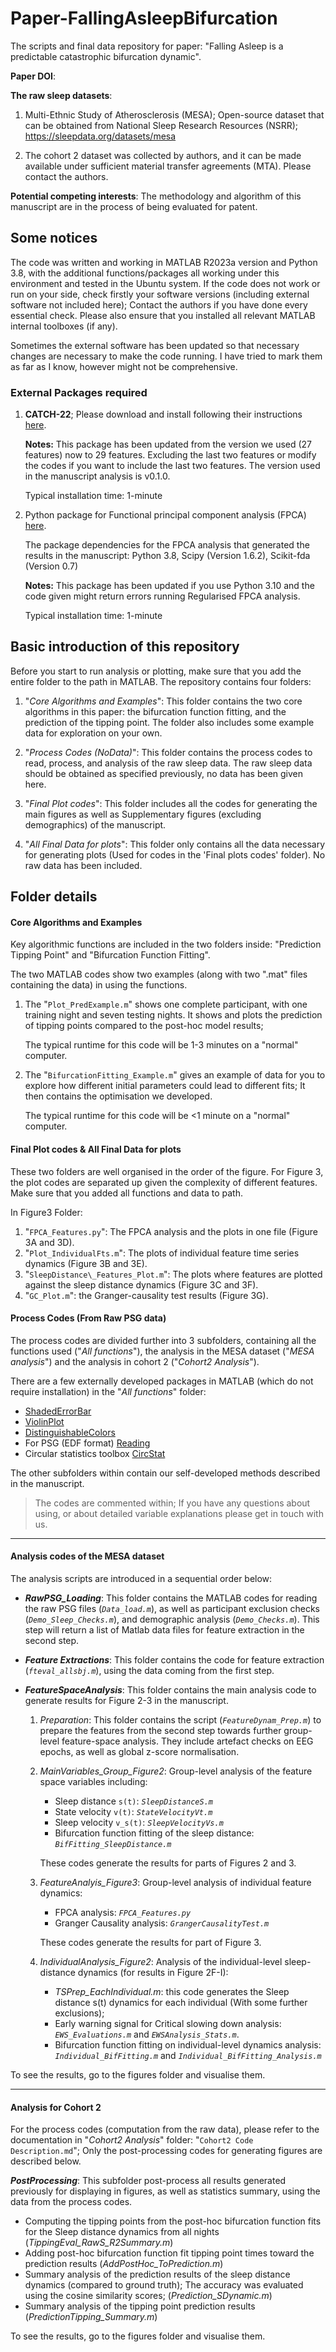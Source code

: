 # Paper-FallingAsleepBifurcation
 The scripts and final data repository for paper: "Falling Asleep is a predictable catastrophic bifurcation dynamic".

**Paper DOI**:

**The raw sleep datasets**:

1. Multi-Ethnic Study of Atherosclerosis (MESA); Open-source dataset that can be obtained from National Sleep Research Resources (NSRR); https://sleepdata.org/datasets/mesa 

2. The cohort 2 dataset was collected by authors, and it can be made available under sufficient material transfer agreements (MTA). Please contact the authors.

**Potential competing interests**:
The methodology and algorithm of this manuscript are in the process of being evaluated for patent. 

## Some notices
The code was written and working in MATLAB R2023a version and Python 3.8, with the additional functions/packages all working under this environment and tested in the Ubuntu system. If the code does not work or run on your side, check firstly your software versions (including external software not included here); Contact the authors if you have done every essential check. Please also ensure that you installed all relevant MATLAB internal toolboxes (if any).

Sometimes the external software has been updated so that necessary changes are necessary to make the code running. I have tried to mark them as far as I know, however might not be comprehensive. 

### External Packages required

1. **CATCH-22**; Please download and install following their instructions [here](https://github.com/DynamicsAndNeuralSystems/catch22).

   **Notes:** This package has been updated from the version we used (27 features) now to 29 features. Excluding the last two features or modify the codes if you want to include the last two features. The version used in the manuscript analysis is v0.1.0.
   
   Typical installation time: 1-minute
2. Python package for Functional principal component analysis (FPCA) [here](https://fda.readthedocs.io/en/latest/).

	The package dependencies for the FPCA analysis that generated the results in the manuscript: Python 3.8, Scipy (Version 1.6.2), Scikit-fda (Version 0.7)

	**Notes:** This package has been updated if you use Python 3.10 and the code given might return errors running Regularised FPCA analysis.
	
	Typical installation time: 1-minute

## Basic introduction of this repository

Before you start to run analysis or plotting, make sure that you add the entire folder to the path in MATLAB. The repository contains four folders:

1. "*Core Algorithms and Examples*": This folder contains the two core algorithms in this paper: the bifurcation function fitting, and the prediction of the tipping point. The folder also includes some example data for exploration on your own.

2. "*Process Codes (NoData)*": This folder contains the process codes to read, process, and analysis of the raw sleep data. The raw sleep data should be obtained as specified previously, no data has been given here.

3.  "*Final Plot codes*": This folder includes all the codes for generating the main figures as well as Supplementary figures (excluding demographics) of the manuscript.

4. "*All Final Data for plots*": This folder only contains all the data necessary for generating plots (Used for codes in the 'Final plots codes' folder). No raw data has been included. 

## Folder details

#### Core Algorithms and Examples

Key algorithmic functions are included in the two folders inside: "Prediction Tipping Point" and "Bifurcation Function Fitting".

The two MATLAB codes show two examples (along with two ".mat" files containing the data) in using the functions.

1. The "`Plot_PredExample.m`" shows one complete participant, with one training night and seven testing nights. It shows and plots the prediction of tipping points compared to the post-hoc model results; 
	
	The typical runtime for this code will be 1-3 minutes on a "normal" computer.

2. The "`BifurcationFitting_Example.m`" gives an example of data for you to explore how different initial parameters could lead to different fits; It then contains the optimisation we developed.

	The typical runtime for this code will be <1 minute on a "normal" computer.

#### Final Plot codes & All Final Data for plots

These two folders are well organised in the order of the figure. For Figure 3, the plot codes are separated up given the complexity of different features. Make sure that you added all functions and data to path.

In Figure3 Folder:

1. "`FPCA_Features.py`": The FPCA analysis and the plots in one file (Figure 3A and 3D).
2. "`Plot_IndividualFts.m`": The plots of individual feature time series dynamics (Figure 3B and 3E).
3. "`SleepDistance\_Features_Plot.m`": The plots where features are plotted against the sleep distance dynamics (Figure 3C and 3F).
4. "`GC_Plot.m`": the Granger-causality test results (Figure 3G).

#### Process Codes (From Raw PSG data)

The process codes are divided further into 3 subfolders, containing all the functions used ("*All functions*"), the analysis in the MESA dataset ("*MESA analysis*") and the analysis in cohort 2 ("*Cohort2 Analysis*"). 

There are a few externally developed packages in MATLAB (which do not require installation) in the "*All functions*" folder:

* [ShadedErrorBar](https://uk.mathworks.com/matlabcentral/fileexchange/26311-raacampbell-shadederrorbar)
* [ViolinPlot](https://github.com/bastibe/Violinplot-Matlab)
* [DistinguishableColors](https://www.mathworks.com/matlabcentral/fileexchange/29702-generate-maximally-perceptually-distinct-colors#functions_tab)
* For PSG (EDF format) [Reading](https://www.edfplus.info/downloads/index.html)
* Circular statistics toolbox [CircStat](https://uk.mathworks.com/matlabcentral/fileexchange/10676-circular-statistics-toolbox-directional-statistics)

The other subfolders within contain our self-developed methods described in the manuscript.

> The codes are commented within; If you have any questions about using, or about detailed variable explanations please get in touch with us.

----
#### Analysis codes of the MESA dataset

The analysis scripts are introduced in a sequential order below:

* ***RawPSG_Loading***: This folder contains the MATLAB codes for reading the raw PSG files (*`Data_load.m`*), as well as participant exclusion checks (*`Demo_Sleep_Checks.m`*), and demographic analysis (*`Demo_Checks.m`*). This step will return a list of Matlab data files for feature extraction in the second step.

* ***Feature Extractions***: This folder contains the code for feature extraction (*`fteval_allsbj.m`*), using the data coming from the first step.

* ***FeatureSpaceAnalysis***: This folder contains the main analysis code to generate results for Figure 2-3 in the manuscript.
	1. *Preparation*: This folder contains the script (*`FeatureDynam_Prep.m`*) to prepare the features from the second step towards further group-level feature-space analysis. They include artefact checks on EEG epochs, as well as global z-score normalisation.
	2. *MainVariables\_Group_Figure2*: Group-level analysis of the feature space variables including:
		* Sleep distance `s(t)`: *_`SleepDistanceS.m`_*
		* State velocity `v(t)`: *_`StateVelocityVt.m`_*
		* Sleep velocity `v_s(t)`: *_`SleepVelocityVs.m`_*
		* Bifurcation function fitting of the sleep distance: *_`BifFitting_SleepDistance.m`_*
	
		These codes generate the results for parts of Figures 2 and 3.
	
	3. *FeatureAnalyis_Figure3*: Group-level analysis of individual feature dynamics:
	   * FPCA analysis: *_`FPCA_Features.py`_*
	   * Granger Causality analysis: *_`GrangerCausalityTest.m`_*
	   
	   These codes generate the results for part of Figure 3. 
	4. *IndividualAnalysis_Figure2*: Analysis of the individual-level sleep-distance dynamics (for results in Figure 2F-I):
		* *TSPrep_EachIndividual.m*: this code generates the Sleep distance s(t) dynamics for each individual (With some further exclusions);
		* Early warning signal for Critical slowing down analysis: *_`EWS_Evaluations.m`_* and *_`EWSAnalysis_Stats.m`_*.
		* Bifurcation function fitting on individual-level dynamics analysis: *_`Individual_BifFitting.m`_* and *_`Individual_BifFitting_Analysis.m`_*

To see the results, go to the figures folder and visualise them.


-----
#### Analysis for Cohort 2

For the process codes (computation from the raw data), please refer to the documentation in "*Cohort2 Analysis*" folder: "`Cohort2 Code Description.md`"; Only the post-processing codes for generating figures are described below.

***PostProcessing***: This subfolder post-process all results generated previously for displaying in figures, as well as statistics summary, using the data from the process codes.

* 	Computing the tipping points from the post-hoc bifurcation function fits for the Sleep distance dynamics from all nights (*_TippingEval\_RawS\_R2Summary.m_*)
* 	Adding post-hoc bifurcation function fit tipping point times toward the prediction results (*_AddPostHoc\_ToPrediction.m_*)
* 	Summary analysis of the prediction results of the sleep distance dynamics (compared to ground truth); The accuracy was evaluated using the cosine similarity scores; (*_Prediction\_SDynamic.m_*)
* 	Summary analysis of the tipping point prediction results (*_PredictionTipping\_Summary.m_*)

To see the results, go to the figures folder and visualise them.

	
















